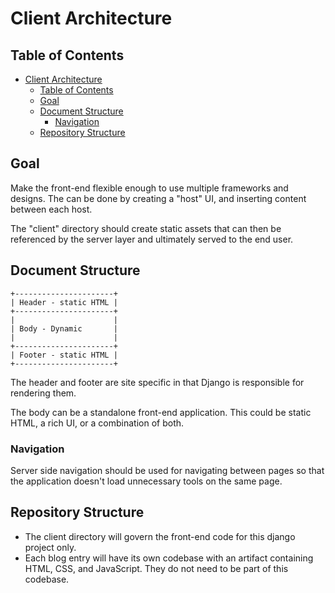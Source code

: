 # Client Architecture

## Table of Contents

- [Client Architecture](#client-architecture)
  - [Table of Contents](#table-of-contents)
  - [Goal](#goal)
  - [Document Structure](#document-structure)
    - [Navigation](#navigation)
  - [Repository Structure](#repository-structure)

## Goal

Make the front-end flexible enough to use multiple frameworks and designs. The
can be done by creating a "host" UI, and inserting content between each host.

The "client" directory should create static assets that can then be referenced
by the server layer and ultimately served to the end user.


## Document Structure

```
+----------------------+
| Header - static HTML |
+----------------------+
|                      |
| Body - Dynamic       |
|                      |
+----------------------+
| Footer - static HTML |
+----------------------+
```

The header and footer are site specific in that Django is responsible for
rendering them.

The body can be a standalone front-end application.  This could be static HTML,
a rich UI, or a combination of both.


### Navigation

Server side navigation should be used for navigating between pages so that the
application doesn't load unnecessary tools on the same page.


## Repository Structure

- The client directory will govern the front-end code for this django project
  only.
- Each blog entry will have its own codebase with an artifact containing
  HTML, CSS, and JavaScript.  They do not need to be part of this codebase.

